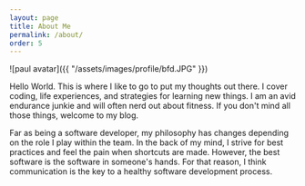 ```yaml
---
layout: page
title: About Me
permalink: /about/
order: 5
---
```


![paul avatar]({{ "/assets/images/profile/bfd.JPG" }})

Hello World. This is where I like to go to put my thoughts out there. I cover coding, life experiences, and strategies for learning new things. I am an avid endurance junkie and will often nerd out about fitness. If you don't mind all those things, welcome to my blog.

Far as being a software developer, my philosophy has changes depending on the role I play within the team. In the back of my mind, I strive for best practices and feel the pain when shortcuts are made. However, the best software is the software in someone's hands. For that reason, I think communication is the key to a healthy software development process. 

   